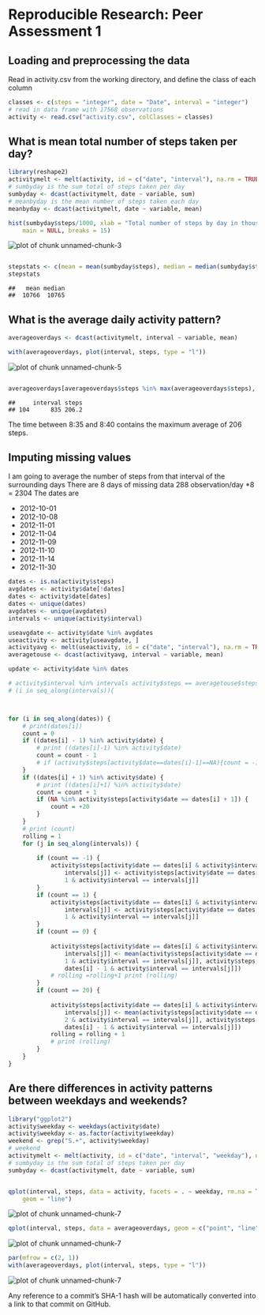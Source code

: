 # Reproducible Research: Peer Assessment 1


## Loading and preprocessing the data

Read in activity.csv from the working directory, and define the class of each column


```r
classes <- c(steps = "integer", date = "Date", interval = "integer")
# read in data frame with 17568 observations
activity <- read.csv("activity.csv", colClasses = classes)
```



## What is mean total number of steps taken per day?


```r
library(reshape2)
activitymelt <- melt(activity, id = c("date", "interval"), na.rm = TRUE)
# sumbyday is the sum total of steps taken per day
sumbyday <- dcast(activitymelt, date ~ variable, sum)
# meanbyday is the mean number of steps taken each day
meanbyday <- dcast(activitymelt, date ~ variable, mean)
```



```r
hist(sumbyday$steps/1000, xlab = "Total number of steps by day in thousands", 
    main = NULL, breaks = 15)
```

![plot of chunk unnamed-chunk-3](figure/unnamed-chunk-3.png) 



```r

stepstats <- c(mean = mean(sumbyday$steps), median = median(sumbyday$steps))
stepstats
```

```
##   mean median 
##  10766  10765
```




## What is the average daily activity pattern?

```r
averageoverdays <- dcast(activitymelt, interval ~ variable, mean)

with(averageoverdays, plot(interval, steps, type = "l"))
```

![plot of chunk unnamed-chunk-5](figure/unnamed-chunk-5.png) 

```r

averageoverdays[averageoverdays$steps %in% max(averageoverdays$steps), ]
```

```
##     interval steps
## 104      835 206.2
```

The time between 8:35 and 8:40 contains the maximum average of 206 steps.

## Imputing missing values
I am going to average the number of steps from that interval of the surrounding days
There are 8 days of missing data 288 observation/day *8 = 2304
The dates are 
- 2012-10-01
- 2012-10-08
- 2012-11-01
- 2012-11-04
- 2012-11-09
- 2012-11-10
- 2012-11-14
- 2012-11-30


```r
dates <- is.na(activity$steps)
avgdates <- activity$date[!dates]
dates <- activity$date[dates]
dates <- unique(dates)
avgdates <- unique(avgdates)
intervals <- unique(activity$interval)

useavgdate <- activity$date %in% avgdates
useactivity <- activity[useavgdate, ]
activityavg <- melt(useactivity, id = c("date", "interval"), na.rm = TRUE)
averagetouse <- dcast(activityavg, interval ~ variable, mean)

update <- activity$date %in% dates

# activity$interval %in% intervals activity$steps == averagetouse$steps for
# (i in seq_along(intervals)){



for (i in seq_along(dates)) {
    # print(dates[i])
    count = 0
    if ((dates[i] - 1) %in% activity$date) {
        # print ((dates[i]-1) %in% activity$date)
        count = count - 1
        # if (activity$steps[activity$date==dates[i]-1]==NA){count = -10}
    }
    if ((dates[i] + 1) %in% activity$date) {
        # print ((dates[i]+1) %in% activity$date)
        count = count + 1
        if (NA %in% activity$steps[activity$date == dates[i] + 1]) {
            count = +20
        }
    }
    # print (count)
    rolling = 1
    for (j in seq_along(intervals)) {
        
        if (count == -1) {
            activity$steps[activity$date == dates[i] & activity$interval == 
                intervals[j]] <- activity$steps[activity$date == dates[i] - 
                1 & activity$interval == intervals[j]]
        }
        if (count == 1) {
            activity$steps[activity$date == dates[i] & activity$interval == 
                intervals[j]] <- activity$steps[activity$date == dates[i] + 
                1 & activity$interval == intervals[j]]
        }
        if (count == 0) {
            
            activity$steps[activity$date == dates[i] & activity$interval == 
                intervals[j]] <- mean(activity$steps[activity$date == dates[i] + 
                1 & activity$interval == intervals[j]], activity$steps[activity$date == 
                dates[i] - 1 & activity$interval == intervals[j]])
            # rolling =rolling+1 print (rolling)
        }
        if (count == 20) {
            
            activity$steps[activity$date == dates[i] & activity$interval == 
                intervals[j]] <- mean(activity$steps[activity$date == dates[i] + 
                2 & activity$interval == intervals[j]], activity$steps[activity$date == 
                dates[i] - 1 & activity$interval == intervals[j]])
            rolling = rolling + 1
            # print (rolling)
        }
    }
}

```



## Are there differences in activity patterns between weekdays and weekends?

```r
library("ggplot2")
activity$weekday <- weekdays(activity$date)
activity$weekday <- as.factor(activity$weekday)
weekend <- grep("S.+", activity$weekday)
# weekend
activitymelt <- melt(activity, id = c("date", "interval", "weekday"), na.rm = TRUE)
# sumbyday is the sum total of steps taken per day
sumbyday <- dcast(activitymelt, date ~ variable, sum)


qplot(interval, steps, data = activity, facets = . ~ weekday, rm.na = TRUE, 
    geom = "line")
```

![plot of chunk unnamed-chunk-7](figure/unnamed-chunk-71.png) 

```r
qplot(interval, steps, data = averageoverdays, geom = c("point", "line"))
```

![plot of chunk unnamed-chunk-7](figure/unnamed-chunk-72.png) 

```r
par(mfrow = c(2, 1))
with(averageoverdays, plot(interval, steps, type = "l"))
```

![plot of chunk unnamed-chunk-7](figure/unnamed-chunk-73.png) 

Any reference to a commit’s SHA-1 hash will be automatically converted into a link to that commit on GitHub.
